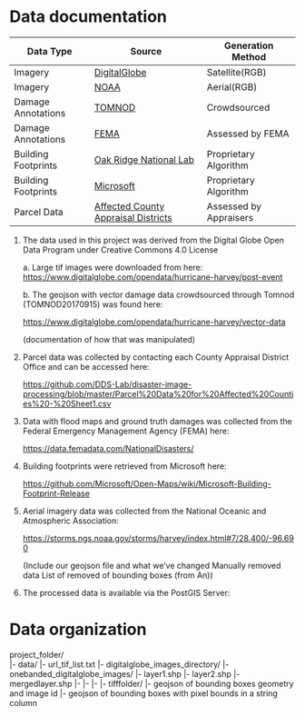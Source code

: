 # Data documentation

| Data Type           | Source                     |Generation Method               |
| -------------- | ----------- | ------------ |
| Imagery             | [DigitalGlobe](https://www.digitalglobe.com/opendata/hurricane-harvey/post-event)               | Satellite(RGB)    | 
| Imagery             | [NOAA](https://storms.ngs.noaa.gov/storms/harvey/index.html#7/28.400/-96.690)                       | Aerial(RGB)    | 
| Damage Annotations  | [TOMNOD](https://www.digitalglobe.com/opendata/hurricane-harvey/vector-data)                     | Crowdsourced   |
| Damage Annotations  | [FEMA](https://data.femadata.com/NationalDisasters/)                       | Assessed by FEMA              |
| Building Footprints | [Oak Ridge National Lab](https://data.femadata.com/NationalDisasters/)     | Proprietary Algorithm |
| Building Footprints | [Microsoft](https://github.com/Microsoft/Open-Maps/wiki/Microsoft-Building-Footprint-Release)                  | Proprietary Algorithm |
| Parcel Data         | [Affected County Appraisal Districts](https://github.com/DDS-Lab/disaster-image-processing/blob/master/Parcel%20Data%20for%20Affected%20Counties%20-%20Sheet1.csv) | Assessed by Appraisers       |

1. The data used in this project was derived from the Digital Globe Open Data Program under Creative Commons 4.0 License

    a. Large tif images were downloaded from here:  https://www.digitalglobe.com/opendata/hurricane-harvey/post-event

    b. The geojson with vector damage data crowdsourced through Tomnod (TOMNOD20170915) was found here: 

      https://www.digitalglobe.com/opendata/hurricane-harvey/vector-data

      (documentation of how that was manipulated)

2. Parcel data was collected by contacting each County Appraisal District Office and can be accessed here: 

      https://github.com/DDS-Lab/disaster-image-processing/blob/master/Parcel%20Data%20for%20Affected%20Counties%20-%20Sheet1.csv

3. Data with flood maps and ground truth damages was collected from the Federal Emergency Management Agency (FEMA) here:  

      https://data.femadata.com/NationalDisasters/

4. Building footprints were retrieved from Microsoft here:  

      https://github.com/Microsoft/Open-Maps/wiki/Microsoft-Building-Footprint-Release

5. Aerial imagery data was collected from the National Oceanic and Atmospheric Association:  

      https://storms.ngs.noaa.gov/storms/harvey/index.html#7/28.400/-96.690

      (Include our geojson file and what we’ve changed
        Manually removed data
        List of removed of bounding boxes (from An))

6. The processed data is available via the PostGIS Server:  

# Data organization

project_folder/    
      |- data/
         |- url_tif_list.txt
         |- digitalglobe_images_directory/
         |- onebanded_digitalglobe_images/
         |- layer1.shp
         |- layer2.shp
         |- mergedlayer.shp
         |-
         |-
         |-
         |- tifffolder/
         |- geojson of bounding boxes geometry and image id
         |- geojson of bounding boxes with pixel bounds in a string column
